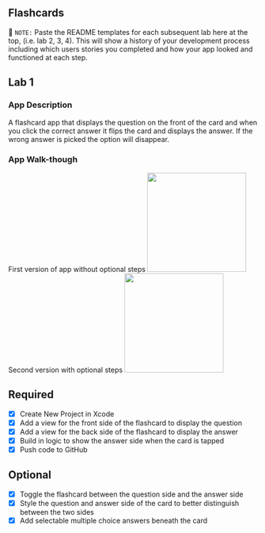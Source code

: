 ## Flashcards
📝 `NOTE:` Paste the README templates for each subsequent lab here at the top, (i.e. lab 2, 3, 4). This will show a history of your development process including which users stories you completed and how your app looked and functioned at each step.

## Lab 1

### App Description
A flashcard app that displays the question on the front of the card and when you click the correct answer it flips the card and displays the answer. If the wrong answer is picked the option will disappear. 


### App Walk-though

First version of app without optional steps
<img src=http://g.recordit.co/UivM0dl16w.gif width=200><br>
Second version with optional steps
<img src=http://g.recordit.co/wCUdg5gCr4.gif width=200><br>


## Required
- [x] Create New Project in Xcode
- [x] Add a view for the front side of the flashcard to display the question
- [x] Add a view for the back side of the flashcard to display the answer
- [x] Build in logic to show the answer side when the card is tapped
- [x] Push code to GitHub
## Optional
- [x] Toggle the flashcard between the question side and the answer side
- [x] Style the question and answer side of the card to better distinguish between the two sides
- [x] Add selectable multiple choice answers beneath the card